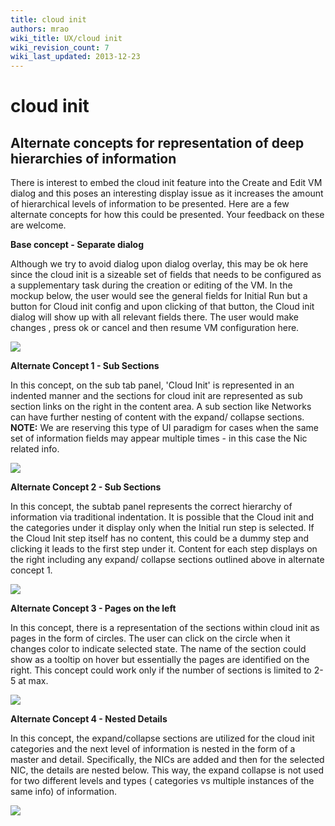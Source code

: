 ```yaml
---
title: cloud init
authors: mrao
wiki_title: UX/cloud init
wiki_revision_count: 7
wiki_last_updated: 2013-12-23
---
```


# cloud init

## Alternate concepts for representation of deep hierarchies of information

There is interest to embed the cloud init feature into the Create and Edit VM dialog and this poses an interesting display issue as it increases the amount of hierarchical levels of information to be presented. Here are a few alternate concepts for how this could be presented. Your feedback on these are welcome.

**Base concept - Separate dialog**

Although we try to avoid dialog upon dialog overlay, this may be ok here since the cloud init is a sizeable set of fields that needs to be configured as a supplementary task during the creation or editing of the VM. In the mockup below, the user would see the general fields for Initial Run but a button for Cloud init config and upon clicking of that button, the Cloud init dialog will show up with all relevant fields there. The user would make changes , press ok or cancel and then resume VM configuration here.

![](/images/wiki/Concept0_Button.png)

**Alternate Concept 1 - Sub Sections**

In this concept, on the sub tab panel, 'Cloud Init' is represented in an indented manner and the sections for cloud init are represented as sub section links on the right in the content area. A sub section like Networks can have further nesting of content with the expand/ collapse sections. **NOTE:** We are reserving this type of UI paradigm for cases when the same set of information fields may appear multiple times - in this case the Nic related info.

![](/images/wiki/Concept_1_Sub_Sections.png)

**Alternate Concept 2 - Sub Sections**

In this concept, the subtab panel represents the correct hierarchy of information via traditional indentation. It is possible that the Cloud init and the categories under it display only when the Initial run step is selected. If the Cloud Init step itself has no content, this could be a dummy step and clicking it leads to the first step under it. Content for each step displays on the right including any expand/ collapse sections outlined above in alternate concept 1.

![](/images/wiki/Concept2_Indent.png)

**Alternate Concept 3 - Pages on the left**

In this concept, there is a representation of the sections within cloud init as pages in the form of circles. The user can click on the circle when it changes color to indicate selected state. The name of the section could show as a tooltip on hover but essentially the pages are identified on the right. This concept could work only if the number of sections is limited to 2-5 at max.

![](/images/wiki/Concept_3_pages_on_left.png)

**Alternate Concept 4 - Nested Details**

In this concept, the expand/collapse sections are utilized for the cloud init categories and the next level of information is nested in the form of a master and detail. Specifically, the NICs are added and then for the selected NIC, the details are nested below. This way, the expand collapse is not used for two different levels and types ( categories vs multiple instances of the same info) of information.

![](/images/wiki/Concept4_nested_details.png)
